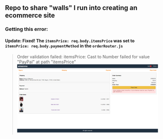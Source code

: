 ## Repo to share "walls" I run into creating an ecommerce site
### Getting this error:
#### Update: Fixed!  The `itemsPrice: req.body.itemsPrice` was set to `itemsPrice: req.body.paymentMethod` in the `orderRouter.js`
> Order validation failed: itemsPrice: Cast to Number failed for value "PayPal" at path "itemsPrice"
![Order validation failed](/images/order_validation_failed.png) 
